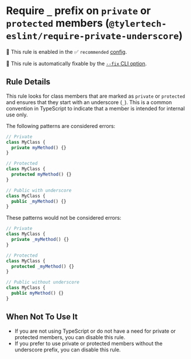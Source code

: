 # Require `_` prefix on `private` or `protected` members (`@tylertech-eslint/require-private-underscore`)

💼 This rule is enabled in the ✅ `recommended` [config](https://github.com/tyler-technologies-oss/eslint-rules/blob/main/packages/eslint-plugin/src/configs/typescript.ts).

🔧 This rule is automatically fixable by the [`--fix` CLI option](https://eslint.org/docs/latest/user-guide/command-line-interface#--fix).

<!-- end auto-generated rule header -->

## Rule Details

This rule looks for class members that are marked as `private` or `protected` and ensures that they start with an underscore (`_`). This is a common convention in TypeScript to indicate that a member is intended for internal use only.

The following patterns are considered errors:

```js
// Private
class MyClass {
  private myMethod() {}
}

// Protected
class MyClass {
  protected myMethod() {}
}

// Public with underscore
class MyClass {
  public _myMethod() {}
}
```

These patterns would not be considered errors:

```js
// Private
class MyClass {
  private _myMethod() {}
}

// Protected
class MyClass {
  protected _myMethod() {}
}

// Public without underscore
class MyClass {
  public myMethod() {}
}
```

## When Not To Use It

- If you are not using TypeScript or do not have a need for private or protected members, you can disable this rule.
- If you prefer to use private or protected members without the underscore prefix, you can disable this rule.
